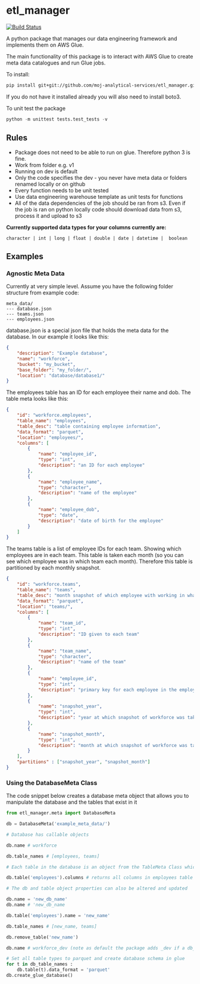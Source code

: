# etl_manager

[![Build Status](https://travis-ci.org/moj-analytical-services/etl_manager.svg?branch=master)](https://travis-ci.org/moj-analytical-services/etl_manager)

A python package that manages our data engineering framework and implements them on AWS Glue.

The main functionality of this package is to interact with AWS Glue to create meta data catalogues and run Glue jobs.

To install:
```bash
pip install git+git://github.com/moj-analytical-services/etl_manager.git#egg=etl_manager
```

If you do not have it installed already you will also need to install boto3.

To unit test the package

```python
python -m unittest tests.test_tests -v
```

## Rules

- Package does not need to be able to run on glue. Therefore python 3 is fine.
- Work from folder e.g. v1
- Running on dev is default
- Only the code specifies the dev - you never have meta data or folders renamed locally or on github
- Every function needs to be unit tested
- Use data engineering warehouse template as unit tests for functions
- All of the data dependencies of the job should be ran from s3. Even if the job is ran on python locally code should download data from s3, process it and upload to s3

**Currently supported data types for your columns currently are:**

`character | int | long | float | double | date | datetime |  boolean`

## Examples

### Agnostic Meta Data

Currently at very simple level. Assume you have the following folder structure from example code:

```
meta_data/
--- database.json
--- teams.json
--- employees.json
```

database.json is a special json file that holds the meta data for the database. In our example it looks like this:

```json
{
    "description": "Example database",
    "name": "workforce",
    "bucket": "my_bucket",
    "base_folder": "my_folder/",
    "location": "database/database1/"
}
```

The employees table has an ID for each employee their name and dob. The table meta looks like this:

```json
{
    "id": "workforce.employees",
    "table_name": "employees",
    "table_desc": "table containing employee information",
    "data_format": "parquet",
    "location": "employees/",
    "columns": [
        {
            "name": "employee_id",
            "type": "int",
            "description": "an ID for each employee"
        },
        {
            "name": "employee_name",
            "type": "character",
            "description": "name of the employee"
        },
        {
            "name": "employee_dob",
            "type": "date",
            "description": "date of birth for the employee"
        }
    ]
}
```

The teams table is a list of employee IDs for each team. Showing which employees are in each team. This table is taken each month (so you can see which employee was in which team each month). Therefore this table is partitioned by each monthly snapshot.

```json
{
    "id": "workforce.teams",
    "table_name": "teams",
    "table_desc": "month snapshot of which employee with working in what team",
    "data_format": "parquet",
    "location": "teams/",
    "columns": [
        {
            "name": "team_id",
            "type": "int",
            "description": "ID given to each team"
        },
        {
            "name": "team_name",
            "type": "character",
            "description": "name of the team"
        },
        {
            "name": "employee_id",
            "type": "int",
            "description": "primary key for each employee in the employees table"
        },
        {
            "name": "snapshot_year",
            "type": "int",
            "description": "year at which snapshot of workforce was taken"
        },
        {
            "name": "snapshot_month",
            "type": "int",
            "description": "month at which snapshot of workforce was taken"
        }
    ],
    "partitions" : ["snapshot_year", "snapshot_month"]
}
```

### Using the DatabaseMeta Class

The code snippet below creates a database meta object that allows you to manipulate the database and the tables that exist in it

```python
from etl_manager.meta import DatabaseMeta

db = DatabaseMeta('example_meta_data/')

# Database has callable objects

db.name # workforce

db.table_names # [employees, teams]

# Each table in the database is an object from the TableMeta Class which can be callable from the database meta object

db.table('employees').columns # returns all columns in employees table

# The db and table object properties can also be altered and updated

db.name = 'new_db_name'
db.name # 'new_db_name

db.table('employees').name = 'new_name'

db.table_names # [new_name, teams]

db.remove_table('new_name')

db.name # workforce_dev (note as default the package adds _dev if a db_suffix is not provided in DatabaseMeta)

# Set all table types to parquet and create database schema in glue
for t in db_table_names :
    db.table(t).data_format = 'parquet'
db.create_glue_database()
```
    
